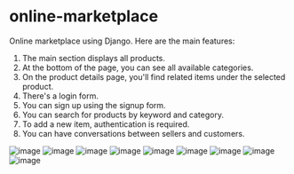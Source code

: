 ﻿# online-marketplace

Online marketplace using Django. Here are the main features:

1.  The main section displays all products.
2.  At the bottom of the page, you can see all available categories.
3.  On the product details page, you'll find related items under the selected product.
4.  There's a login form.
5.  You can sign up using the signup form.
6.  You can search for products by keyword and category.
7.  To add a new item, authentication is required.
8.  You can have conversations between sellers and customers.

![image](https://github.com/nawarkhede/online-marketplace/assets/3713237/8c5ac61a-8bb4-4710-ae44-0c225e1c90c2)
![image](https://github.com/nawarkhede/online-marketplace/assets/3713237/b3fd31bb-d979-4cd1-9a6f-67272502750e)
![image](https://github.com/nawarkhede/online-marketplace/assets/3713237/89a10b9d-80f8-4319-9ec1-d909a3f490db)
![image](https://github.com/nawarkhede/online-marketplace/assets/3713237/33baef9d-e00c-4d7c-a986-eb6b63b4df3d)
![image](https://github.com/nawarkhede/online-marketplace/assets/3713237/6925fd77-fa70-4457-ac15-4ae2144b87a5)
![image](https://github.com/nawarkhede/online-marketplace/assets/3713237/e48b7048-fc26-490e-ada2-8a8f2f0362cf)
![image](https://github.com/nawarkhede/online-marketplace/assets/3713237/efc6b3f7-6f92-4553-b07b-75f576374033)
![image](https://github.com/nawarkhede/online-marketplace/assets/3713237/a6b583bc-906f-4b06-9d25-54fe85a534c1)
![image](https://github.com/nawarkhede/online-marketplace/assets/3713237/71bde301-41c7-4c68-bcc6-152bfa46f906)
